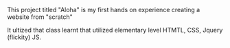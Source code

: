 This project titled "Aloha" is my first hands on experience creating a website from "scratch"


It ultized that class learnt
 that utilized elementary level HTMTL, CSS, Jquery (flickity) JS. 